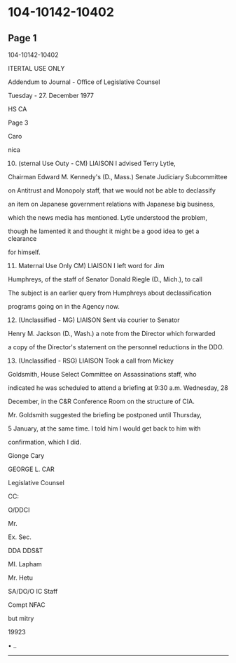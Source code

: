 # 104-10142-10402

## Page 1

104-10142-10402

ITERTAL USE ONLY

Addendum to Journal - Office of Legislative Counsel

Tuesday - 27. December 1977

HS CA

Page 3

Caro

nica

10. (sternal Use Outy - CM) LIAISON I advised Terry Lytle,

Chairman Edward M. Kennedy's (D., Mass.) Senate Judiciary Subcommittee

on Antitrust and Monopoly staff, that we would not be able to declassify

an item on Japanese government relations with Japanese big business,

which the news media has mentioned. Lytle understood the problem,

though he lamented it and thought it might be a good idea to get a clearance

for himself.

11. Maternal Use Only CM) LIAISON I left word for Jim

Humphreys, of the staff of Senator Donald Riegle (D., Mich.), to call

The subject is an earlier query from Humphreys about declassification

programs going on in the Agency now.

12. (Unclassified - MG) LIAISON Sent via courier to Senator

Henry M. Jackson (D., Wash.) a note from the Director which forwarded

a copy of the Director's statement on the personnel reductions in the DDO.

13. (Unclassified - RSG) LIAISON Took a call from Mickey

Goldsmith, House Select Committee on Assassinations staff, who

indicated he was scheduled to attend a briefing at 9:30 a.m. Wednesday, 28

December, in the C&R Conference Room on the structure of CIA.

Mr. Goldsmith suggested the briefing be postponed until Thursday,

5 January, at the same time. I told him I would get back to him with

confirmation, which I did.

Gionge Cary

GEORGE L. CAR

Legislative Counsel

CC:

O/DDCI

Mr.

Ex. Sec.

DDA DDS&T

MI. Lapham

Mr. Hetu

SA/DO/O IC Staff

Compt NFAC

but mitry

19923

• ..

---

